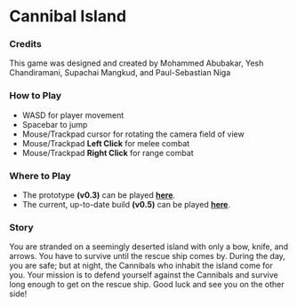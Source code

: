 # Cannibal Island
### Credits
This game was designed and created by Mohammed Abubakar, Yesh Chandiramani, Supachai Mangkud, and Paul-Sebastian Niga

### How to Play
- WASD for player movement
- Spacebar to jump
- Mouse/Trackpad cursor for rotating the camera field of view
- Mouse/Trackpad **Left Click** for melee combat
- Mouse/Trackpad **Right Click** for range combat

### Where to Play
- The prototype **(v0.3)** can be played **[here](https://qmjackals.github.io/Cannibal-Island-Builds/v0.3/)**.
- The current, up-to-date build **(v0.5)** can be played **[here](https://qmjackals.github.io/Cannibal-Island-Builds/v0.5/)**.

### Story
You are stranded on a seemingly deserted island with only a bow, knife, and arrows. You have to survive until the rescue ship comes by. During the day, you are safe; but at night, the Cannibals who inhabit the island come for you. Your mission is to defend yourself against the Cannibals and survive long enough to get on the rescue ship. Good luck and see you on the other side!
